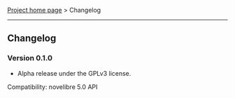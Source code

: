 [Project home page](../) > Changelog

------------------------------------------------------------------------

## Changelog



### Version 0.1.0

- Alpha release under the GPLv3 license.

Compatibility: novelibre 5.0 API
